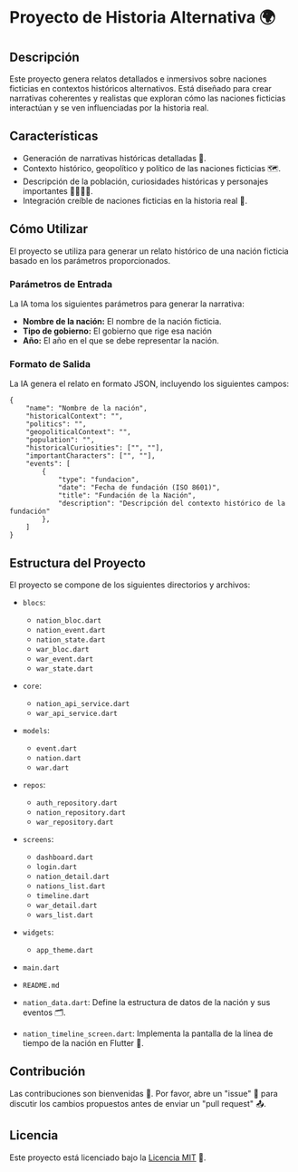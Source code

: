 # Proyecto de Historia Alternativa 🌍

## Descripción

Este proyecto genera relatos detallados e inmersivos sobre naciones ficticias en contextos históricos alternativos. Está diseñado para crear narrativas coherentes y realistas que exploran cómo las naciones ficticias interactúan y se ven influenciadas por la historia real.

## Características

* Generación de narrativas históricas detalladas 📜.
* Contexto histórico, geopolítico y político de las naciones ficticias 🗺️.
* Descripción de la población, curiosidades históricas y personajes importantes 👨‍👩‍👧‍👦.
* Integración creíble de naciones ficticias en la historia real 🤝.

## Cómo Utilizar

El proyecto se utiliza para generar un relato histórico de una nación ficticia basado en los parámetros proporcionados.

###   Parámetros de Entrada

La IA toma los siguientes parámetros para generar la narrativa:

* **Nombre de la nación:** El nombre de la nación ficticia.
* **Tipo de gobierno:** El gobierno que rige esa nación
* **Año:** El año en el que se debe representar la nación.

###   Formato de Salida

La IA genera el relato en formato JSON, incluyendo los siguientes campos:

    {
        "name": "Nombre de la nación",
        "historicalContext": "",
        "politics": "",
        "geopoliticalContext": "",
        "population": "",
        "historicalCuriosities": ["", ""],
        "importantCharacters": ["", ""],
        "events": [
            {
                "type": "fundacion",
                "date": "Fecha de fundación (ISO 8601)",
                "title": "Fundación de la Nación",
                "description": "Descripción del contexto histórico de la fundación"
            },
        ]
    }

## Estructura del Proyecto

El proyecto se compone de los siguientes directorios y archivos:

* `blocs`:

    * `nation_bloc.dart`
    * `nation_event.dart`
    * `nation_state.dart`
    * `war_bloc.dart`
    * `war_event.dart`
    * `war_state.dart`
* `core`:

    * `nation_api_service.dart`
    * `war_api_service.dart`
* `models`:

    * `event.dart`
    * `nation.dart`
    * `war.dart`
* `repos`:

    * `auth_repository.dart`
    * `nation_repository.dart`
    * `war_repository.dart`
* `screens`:

    * `dashboard.dart`
    * `login.dart`
    * `nation_detail.dart`
    * `nations_list.dart`
    * `timeline.dart`
    * `war_detail.dart`
    * `wars_list.dart`
* `widgets`:

    * `app_theme.dart`
* `main.dart`
* `README.md`
* `nation_data.dart`: Define la estructura de datos de la nación y sus eventos 🗂️.
* `nation_timeline_screen.dart`: Implementa la pantalla de la línea de tiempo de la nación en Flutter 📱.

## Contribución

Las contribuciones son bienvenidas 🎉. Por favor, abre un "issue" 💬 para discutir los cambios propuestos antes de enviar un "pull request" 📤.

## Licencia

Este proyecto está licenciado bajo la [Licencia MIT](https://opensource.org/licenses/MIT) 📄.

